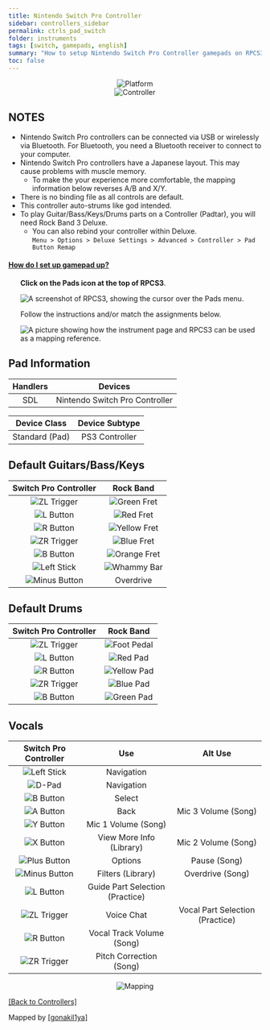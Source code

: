 ```yaml
---
title: Nintendo Switch Pro Controller
sidebar: controllers_sidebar
permalink: ctrls_pad_switch
folder: instruments
tags: [switch, gamepads, english]
summary: "How to setup Nintendo Switch Pro Controller gamepads on RPCS3."
toc: false
---
```


<div align="center"> <img src="https://carlmylo.github.io/rb3-pc/images/instruments/plat/switch.png" alt="Platform" title="Platform"></div>

<div align="center"> <img src="https://carlmylo.github.io/rb3-pc/images/instruments/cont/swiprocontroller.png" alt="Controller" title="Controller"></div>

## NOTES

* Nintendo Switch Pro controllers can be connected via USB or wirelessly via Bluetooth. For Bluetooth, you need a Bluetooth receiver to connect to your computer.
* Nintendo Switch Pro controllers have a Japanese layout. This may cause problems with muscle memory.
	* To make the your experience more comfortable, the mapping information below reverses A/B and X/Y. 
* There is no binding file as all controls are default.
* This controller auto-strums like god intended.
* To play Guitar/Bass/Keys/Drums parts on a Controller (Padtar), you will need Rock Band 3 Deluxe.
	- You can also rebind your controller within Deluxe.  
	`Menu > Options > Deluxe Settings > Advanced > Controller > Pad Button Remap`

<!-- Map Start -->
<div class="panel-group" id="accordion">
                    <div class="panel panel-default">
                        <div class="panel-heading">
                            <h4 class="panel-title">
                                <a class="noCrossRef accordion-toggle" data-toggle="collapse" data-parent="#accordion" href="#how-to-map-pads">How do I set up gamepad up?</a>
                            </h4>
                        </div>
                        <div id="how-to-map-pads" class="panel-collapse collapse noCrossRef">
                            <div class="panel-body">
<ul>
<p><strong>Click on the Pads icon at the top of RPCS3</strong>.</p>
<p><img src="https://carlmylo.github.io/rb3-pc/images/instruments/rpcs3pad.png" alt="A screenshot of RPCS3, showing the cursor over the Pads menu." title="Pads"></p>
<p>Follow the instructions and/or match the assignments below.</p>
<p><img src="https://carlmylo.github.io/rb3-pc/images/instruments/gamepadlegend.png" alt="A picture showing how the instrument page and RPCS3 can be used as a mapping reference." title="Mapping an Xbox Controller"></p>
</ul>
                            </div>
                        </div>
                    </div>
</div>
<!-- Map End -->

## Pad Information

| Handlers | Devices |
|:--------:|:-------:|
| SDL | Nintendo Switch Pro Controller |

| Device Class | Device Subtype |
|:------------------:|:---------------------:|
| Standard (Pad) | PS3 Controller |

## Default Guitars/Bass/Keys

| **Switch Pro Controller** | **Rock Band** |
|:------------------:|:---------------------:|
| ![ZL Trigger](https://carlmylo.github.io/rb3-pc/images/btns/ctrls/swi/zl.png "ZL Trigger") | ![Green Fret](https://carlmylo.github.io/rb3-pc/images/btns/gtrs/gf.png "Green Fret") |
| ![L Button](https://carlmylo.github.io/rb3-pc/images/btns/ctrls/swi/l.png "L Button") | ![Red Fret](https://carlmylo.github.io/rb3-pc/images/btns/gtrs/rf.png "Red Fret") |
| ![R Button](https://carlmylo.github.io/rb3-pc/images/btns/ctrls/swi/r.png "R Button") | ![Yellow Fret](https://carlmylo.github.io/rb3-pc/images/btns/gtrs/yf.png "Yellow Fret") |
| ![ZR Trigger](https://carlmylo.github.io/rb3-pc/images/btns/ctrls/swi/zr.png "RL Trigger") | ![Blue Fret](https://carlmylo.github.io/rb3-pc/images/btns/gtrs/bf.png "Blue Fret") |
| ![B Button](https://carlmylo.github.io/rb3-pc/images/btns/ctrls/swi/b.png "B Button") | ![Orange Fret](https://carlmylo.github.io/rb3-pc/images/btns/gtrs/of.png "Orange Fret") |
| ![Left Stick](https://carlmylo.github.io/rb3-pc/images/btns/ctrls/swi/ls.png "Left Stick") | ![Whammy Bar](https://carlmylo.github.io/rb3-pc/images/btns/gtrs/wb.png "Whammy Bar") |
| ![Minus Button](https://carlmylo.github.io/rb3-pc/images/btns/ctrls/swi/minus.png "Minus Button") | Overdrive |

## Default Drums

| **Switch Pro Controller** | **Rock Band** |
|:------------------:|:---------------------:|
| ![ZL Trigger](https://carlmylo.github.io/rb3-pc/images/btns/ctrls/swi/zl.png "ZL Trigger") | ![Foot Pedal](https://carlmylo.github.io/rb3-pc/images/btns/drms/rb/kp.png "Foot Pedal") |
| ![L Button](https://carlmylo.github.io/rb3-pc/images/btns/ctrls/swi/l.png "L Button") | ![Red Pad](https://carlmylo.github.io/rb3-pc/images/btns/drms/rb/rp.png "Red Pad") |
| ![R Button](https://carlmylo.github.io/rb3-pc/images/btns/ctrls/swi/r.png "R Button") | ![Yellow Pad](https://carlmylo.github.io/rb3-pc/images/btns/drms/rb/yp.png "Yellow Pad") |
| ![ZR Trigger](https://carlmylo.github.io/rb3-pc/images/btns/ctrls/swi/zr.png "RL Trigger") | ![Blue Pad](https://carlmylo.github.io/rb3-pc/images/btns/drms/rb/bp.png "Blue Pad") |
| ![B Button](https://carlmylo.github.io/rb3-pc/images/btns/ctrls/swi/b.png "B Button") | ![Green Pad](https://carlmylo.github.io/rb3-pc/images/btns/drms/rb/gp.png "Green Pad") |

## Vocals

| **Switch Pro Controller** | **Use** | **Alt Use** |
|:---------------------:|:-----------:|:-----------:|
| ![Left Stick](https://carlmylo.github.io/rb3-pc/images/btns/ctrls/swi/ls.png "Left Stick") | Navigation | |
| ![D-Pad](https://carlmylo.github.io/rb3-pc/images/btns/ctrls/swi/dpad.png "D-Pad") | Navigation | |
| ![B Button](https://carlmylo.github.io/rb3-pc/images/btns/ctrls/swi/b.png "B Button") | Select | |
| ![A Button](https://carlmylo.github.io/rb3-pc/images/btns/ctrls/swi/a.png "A Button") | Back | Mic 3 Volume (Song) |
| ![Y Button](https://carlmylo.github.io/rb3-pc/images/btns/ctrls/swi/y.png "Y Button") | Mic 1 Volume (Song) | |
| ![X Button](https://carlmylo.github.io/rb3-pc/images/btns/ctrls/swi/x.png "X Button") | View More Info (Library) | Mic 2 Volume (Song) |
| ![Plus Button](https://carlmylo.github.io/rb3-pc/images/btns/ctrls/swi/plus.png "Plus Button") | Options | Pause (Song) |
| ![Minus Button](https://carlmylo.github.io/rb3-pc/images/btns/ctrls/swi/minus.png "Minus Button") | Filters (Library) | Overdrive (Song) |
| ![L Button](https://carlmylo.github.io/rb3-pc/images/btns/ctrls/swi/l.png "L Button") | Guide Part Selection (Practice) | |
| ![ZL Trigger](https://carlmylo.github.io/rb3-pc/images/btns/ctrls/swi/zl.png "ZL Trigger") | Voice Chat | Vocal Part Selection (Practice) |
| ![R Button](https://carlmylo.github.io/rb3-pc/images/btns/ctrls/swi/r.png "R Button") | Vocal Track Volume (Song) | |
| ![ZR Trigger](https://carlmylo.github.io/rb3-pc/images/btns/ctrls/swi/zr.png "RL Trigger") | Pitch Correction (Song) | |

<div align="center"> <img src="https://carlmylo.github.io/rb3-pc/images/instruments/maps/padswipromapping.png" alt="Mapping" title="Mapping"></div>

[[Back to Controllers]](https://carlmylo.github.io/rb3-pc/ctrls#instrument-list)

Mapped by [[gonakil1ya]](https://linktr.ee/Gonakil1ya)